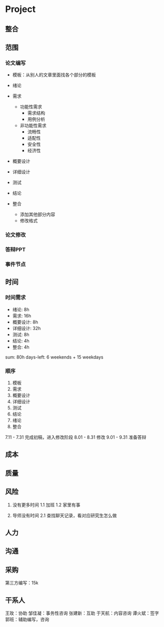 # Project

## 整合

## 范围

### 论文编写
- 模板：从别人的文章里面找各个部分的模板
- 绪论
- 需求
    - 功能性需求
        - 需求结构
        - 用例分析
    - 非功能性需求
        - 流畅性
        - 适配性
        - 安全性
        - 经济性

- 概要设计
- 详细设计
- 测试
- 结论
- 整合
    - 添加其他部分内容
    - 修改格式

### 论文修改

### 答辩PPT

### 事件节点


## 时间

### 时间需求
- 绪论: 8h
- 需求: 16h
- 概要设计: 8h
- 详细设计: 32h
- 测试: 8h
- 结论: 4h
- 整合: 4h

sum: 80h
days-left: 6 weekends + 15 weekdays

### 顺序
1. 模板
2. 需求
3. 概要设计
4. 详细设计
5. 测试
6. 结论
7. 绪论
8. 整合

7.11 - 7.31 完成初稿，进入修改阶段
8.01 - 8.31 修改
9.01 - 9.31 准备答辩

## 成本

## 质量

## 风险
1. 没有更多时间
1.1 加班
1.2 家里有事

2. 导师没有时间
2.1 查找聊天记录，看对应研究生怎么做

## 人力

## 沟通

## 采购
第三方编写：15k

## 干系人
王玫：协助
邹佳凝：事务性咨询
张建新：互助
于天航：内容咨询
谭火斌：签字
郭班：辅助编写，咨询

